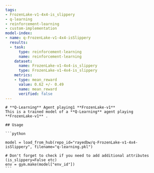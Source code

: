```yaml
---
tags:
- FrozenLake-v1-4x4-is_slippery
- q-learning
- reinforcement-learning
- custom-implementation
model-index:
- name: q-FrozenLake-v1-4x4-isSlippery
  results:
  - task:
      type: reinforcement-learning
      name: reinforcement-learning
    dataset:
      name: FrozenLake-v1-4x4-is_slippery
      type: FrozenLake-v1-4x4-is_slippery
    metrics:
    - type: mean_reward
      value: 0.62 +/- 0.49
      name: mean_reward
      verified: false
---
```


    # **Q-Learning** Agent playing1 **FrozenLake-v1**
    This is a trained model of a **Q-Learning** agent playing **FrozenLake-v1** .

    ## Usage

    ```python

    model = load_from_hub(repo_id="rayedbw/q-FrozenLake-v1-4x4-isSlippery", filename="q-learning.pkl")

    # Don't forget to check if you need to add additional attributes (is_slippery=False etc)
    env = gym.make(model["env_id"])
    ```
    